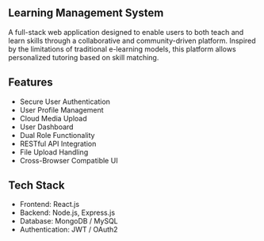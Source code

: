 ## Learning Management System

A full-stack web application designed to enable users to both teach and learn skills through a collaborative and community-driven platform. Inspired by the limitations of traditional e-learning models, this platform allows personalized tutoring based on skill matching.

## Features

- Secure User Authentication  
- User Profile Management  
- Cloud Media Upload  
- User Dashboard  
- Dual Role Functionality  
- RESTful API Integration  
- File Upload Handling  
- Cross-Browser Compatible UI  

## Tech Stack

- Frontend: React.js  
- Backend: Node.js, Express.js  
- Database: MongoDB / MySQL  
- Authentication: JWT / OAuth2  
